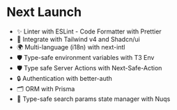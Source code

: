 # Next Launch

* ✨ Linter with ESLint - Code Formatter with Prettier
* 🎨 Integrate with Tailwind v4 and Shadcn/ui
* 🌍 Multi-language (i18n) with next-intl
* 🛡️ Type-safe environment variables with T3 Env
* 🛡️ Type safe Server Actions with Next-Safe-Action
* 🔒 Authentication with better-auth
* 🗂️ ORM with Prisma
* 🔗 Type-safe search params state manager with Nuqs
